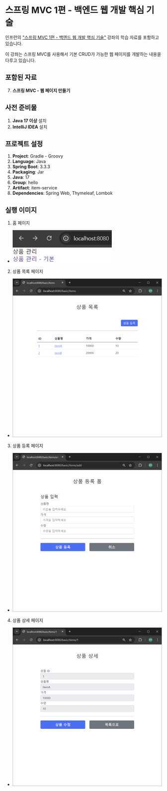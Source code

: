 # 스프링 MVC 1편 - 백엔드 웹 개발 핵심 기술

인프런의 ["스프링 MVC 1편 - 백엔드 웹 개발 핵심 기술"](https://www.inflearn.com/course/%EC%8A%A4%ED%94%84%EB%A7%81-mvc-1) 강좌의 학습 자료를 포함하고 있습니다. 

이 강좌는 스프링 MVC를 사용해서 기본 CRUD가 가능한 웹 페이지를 개발하는 내용을 다루고 있습니다.

## 포함된 자료

7. **스프링 MVC  - 웹 페이지 만들기**

## 사전 준비물

1. **Java 17 이상** 설치
2. **IntelliJ IDEA** 설치

## 프로젝트 설정

1. **Project**: Gradle - Groovy
2. **Language**: Java
3. **Spring Boot**: 3.3.3
4. **Packaging**: Jar
5. **Java**: 17
6. **Group**: hello
7. **Artifact**: item-service
8. **Dependencies**: Spring Web, Thymeleaf, Lombok

## 실행 이미지
1. 홈 페이지
- ![홈 페이지](images/home.png)
2. 상품 목록 페이지
- ![상품 목록 페이지](images/item-list.png)
3. 상품 등록 페이지
- ![상품 등록 페이지](images/item-registration.png)
4. 상품 상세 페이지
- ![상품 상세 페이지](images/item-detail.png)

